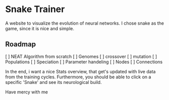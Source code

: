 # Snake Trainer
A website to visualize the evolution of neural networks. I chose snake as the game, since it is nice and simple.

## Roadmap
  [ ] NEAT Algorithm from scratch
     [ ] Genomes
        [ ] crossover
        [ ] mutation
     [ ] Populations
        [ ] Speciation
     [ ] Parameter handeling
     [ ] Nodes
     [ ] Connections

In the end, i want a nice Stats overview, that get's updated with live data from the training cycles. 
Furthermore, you should be able to click on a specific 'Snake' and see its neurological build.

Have mercy with me
